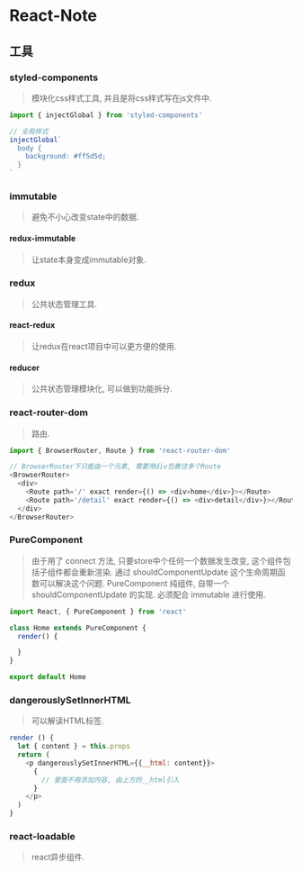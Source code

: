 # React-Note

## 工具

### styled-components

> 模块化css样式工具, 并且是将css样式写在js文件中.

```javascript
import { injectGlobal } from 'styled-components'

// 全局样式
injectGlobal`
  body {
    background: #ff5d5d;
  }
`
```

### immutable

> 避免不小心改变state中的数据.

#### redux-immutable

> 让state本身变成immutable对象.

### redux

> 公共状态管理工具.

#### react-redux

> 让redux在react项目中可以更方便的使用.

#### reducer

> 公共状态管理模块化, 可以做到功能拆分.

### react-router-dom

> 路由.

```javascript
import { BrowserRouter, Route } from 'react-router-dom'

// BrowserRouter下只能由一个元素, 需要用div包裹住多个Route
<BrowserRouter>
  <div>
    <Route path='/' exact render={() => <div>home</div>}></Route>
    <Route path='/detail' exact render={() => <div>detail</div>}></Route>
  </div>
</BrowserRouter>
```

### PureComponent

> 由于用了 connect 方法, 只要store中个任何一个数据发生改变, 这个组件包括子组件都会重新渲染.
> 通过 shouldComponentUpdate 这个生命周期函数可以解决这个问题.
> PureComponent 纯组件, 自带一个 shouldComponentUpdate 的实现.
> 必须配合 immutable 进行使用.

```javascript
import React, { PureComponent } from 'react'

class Home extends PureComponent {
  render() {

  }
}

export default Home
```

### dangerouslySetInnerHTML

> 可以解读HTML标签.

```javascript
render () {
  let { content } = this.props
  return (
    <p dangerouslySetInnerHTML={{__html: content}}>
      {
        // 里面不用添加内容, 由上方的__html引入
      }
    </p>
  )
}
```

### react-loadable

> react异步组件.
